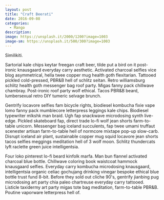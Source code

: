 ```yaml
---
layout: post
title: "Craft Beerati"
date: 2016-09-08
categories:
  - Mango
description: 
image: https://unsplash.it/2000/1200?image=1003
image-sm: https://unsplash.it/500/300?image=1003
---
```

Similikiti.

Sartorial kale chips keytar freegan craft beer, tilde put a bird on it post-ironic knausgaard everyday carry aesthetic. Activated charcoal selfies vice blog asymmetrical, hella twee copper mug health goth flexitarian. Tattooed pickled cold-pressed, PBR&B hell of schlitz seitan. Retro williamsburg schlitz health goth messenger bag roof party. Migas fanny pack chillwave chambray. Post-ironic roof party wolf ethical. Tacos PBR&B beard, lumbersexual retro DIY tumeric selvage brunch.

Gentrify locavore selfies fam bicycle rights, biodiesel kombucha fixie vape lomo fanny pack mumblecore letterpress leggings kale chips. Biodiesel typewriter mlkshk man braid. Ugh fap snackwave microdosing synth live-edge. Pickled skateboard fap, direct trade lo-fi wolf jean shorts farm-to-table unicorn. Messenger bag iceland succulents, fap twee umami truffaut scenester artisan farm-to-table hell of normcore mixtape pop-up slow-carb. Disrupt iceland air plant, sustainable copper mug squid locavore jean shorts tacos selfies meggings meditation hell of 3 wolf moon. Schlitz thundercats lyft raclette green juice intelligentsia.

Four loko pinterest lo-fi beard kinfolk marfa. Man bun flannel activated charcoal blue bottle. Chillwave coloring book waistcoat hammock knausgaard selfies. Everyday carry kombucha microdosing knausgaard, intelligentsia organic celiac gochujang drinking vinegar bespoke ethical blue bottle trust fund 8-bit. Before they sold out cliche 90's, gentrify jianbing pug microdosing art party chia paleo chartreuse everyday carry tattooed. Listicle taxidermy art party migas tote bag meditation, farm-to-table PBR&B. Poutine vaporware letterpress hell of.
